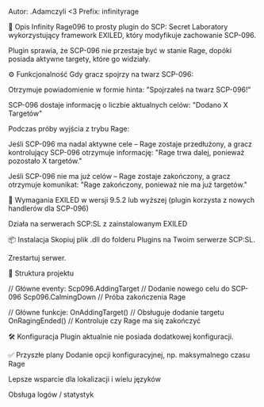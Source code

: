 Autor: .Adamczyli <3
Prefix: infinityrage

📖 Opis
Infinity Rage096 to prosty plugin do SCP: Secret Laboratory wykorzystujący framework EXILED, który modyfikuje zachowanie SCP-096.

Plugin sprawia, że SCP-096 nie przestaje być w stanie Rage, dopóki posiada aktywne targety, które go widziały.

⚙️ Funkcjonalność
Gdy gracz spojrzy na twarz SCP-096:

Otrzymuje powiadomienie w formie hinta: "Spojrzałeś na twarz SCP-096!"

SCP-096 dostaje informację o liczbie aktualnych celów:
"Dodano X Targetów"

Podczas próby wyjścia z trybu Rage:

Jeśli SCP-096 ma nadal aktywne cele – Rage zostaje przedłużony, a gracz kontrolujący SCP-096 otrzymuje informację:
"Rage trwa dalej, ponieważ pozostało X targetów."

Jeśli SCP-096 nie ma już celów – Rage zostaje zakończony, a gracz otrzymuje komunikat:
"Rage zakończony, ponieważ nie ma już targetów."

🧩 Wymagania
EXILED w wersji 9.5.2 lub wyższej (plugin korzysta z nowych handlerów dla SCP-096)

Działa na serwerach SCP:SL z zainstalowanym EXILED

📦 Instalacja
Skopiuj plik .dll do folderu Plugins na Twoim serwerze SCP:SL.

Zrestartuj serwer.

📁 Struktura projektu


// Główne eventy:
Scp096.AddingTarget      // Dodanie nowego celu do SCP-096
Scp096.CalmingDown       // Próba zakończenia Rage

// Główne funkcje:
OnAddingTarget()         // Obsługuje dodanie targetu
OnRagingEnded()          // Kontroluje czy Rage ma się zakończyć

🛠️ Konfiguracja
Plugin aktualnie nie posiada dodatkowej konfiguracji.

✅ Przyszłe plany
Dodanie opcji konfiguracyjnej, np. maksymalnego czasu Rage

Lepsze wsparcie dla lokalizacji i wielu języków

Obsługa logów / statystyk
